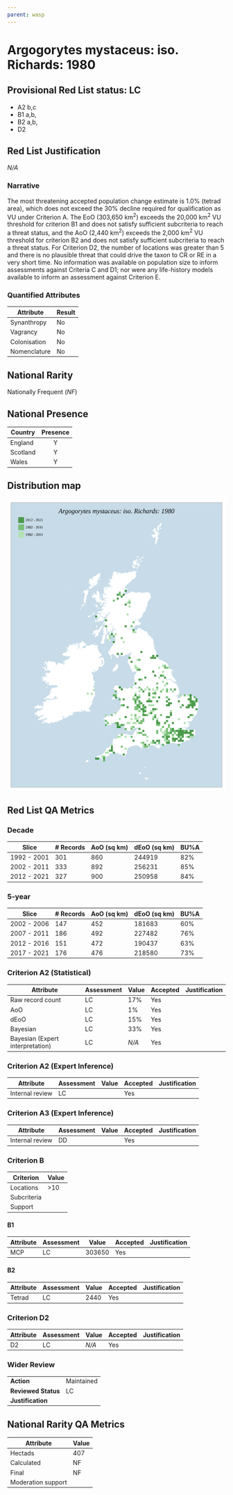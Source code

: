 ```yaml
---
parent: wasp
---
```


# Argogorytes mystaceus: iso. Richards: 1980

## Provisional Red List status: LC
- A2 b,c
- B1 a,b, 
- B2 a,b, 
- D2

## Red List Justification
*N/A*
### Narrative


The most threatening accepted population change estimate is 1.0% (tetrad area), which does not exceed the 30% decline required for qualification as VU under Criterion A. The EoO (303,650 km<sup>2</sup>) exceeds the 20,000 km<sup>2</sup> VU threshold for criterion B1 and does not satisfy sufficient subcriteria to reach a threat status, and the AoO (2,440 km<sup>2</sup>) exceeds the 2,000 km<sup>2</sup> VU threshold for criterion B2 and does not satisfy sufficient subcriteria to reach a threat status. For Criterion D2, the number of locations was greater than 5 and there is no plausible threat that could drive the taxon to CR or RE in a very short time. No information was available on population size to inform assessments against Criteria C and D1; nor were any life-history models available to inform an assessment against Criterion E.
### Quantified Attributes
|Attribute|Result|
|---|---|
|Synanthropy|No|
|Vagrancy|No|
|Colonisation|No|
|Nomenclature|No|


## National Rarity
Nationally Frequent (*NF*)

## National Presence
|Country|Presence
|---|:-:|
|England|Y|
|Scotland|Y|
|Wales|Y|


## Distribution map
![](../map/489.svg)

## Red List QA Metrics
### Decade
| Slice | # Records | AoO (sq km) | dEoO (sq km) |BU%A |
|---|---|---|---|---|
|1992 - 2001|301|860|244919|82%|
|2002 - 2011|333|892|256231|85%|
|2012 - 2021|327|900|250958|84%|
### 5-year
| Slice | # Records | AoO (sq km) | dEoO (sq km) |BU%A |
|---|---|---|---|---|
|2002 - 2006|147|452|181683|60%|
|2007 - 2011|186|492|227482|76%|
|2012 - 2016|151|472|190437|63%|
|2017 - 2021|176|476|218580|73%|
### Criterion A2 (Statistical)
|Attribute|Assessment|Value|Accepted|Justification
|---|---|---|---|---|
|Raw record count|LC|17%|Yes||
|AoO|LC|1%|Yes||
|dEoO|LC|15%|Yes||
|Bayesian|LC|33%|Yes||
|Bayesian (Expert interpretation)|LC|*N/A*|Yes||
### Criterion A2 (Expert Inference)
|Attribute|Assessment|Value|Accepted|Justification
|---|---|---|---|---|
|Internal review|LC||Yes||
### Criterion A3 (Expert Inference)
|Attribute|Assessment|Value|Accepted|Justification
|---|---|---|---|---|
|Internal review|DD||Yes||
### Criterion B
|Criterion| Value|
|---|---|
|Locations|>10|
|Subcriteria||
|Support||
#### B1
|Attribute|Assessment|Value|Accepted|Justification
|---|---|---|---|---|
|MCP|LC|303650|Yes||
#### B2
|Attribute|Assessment|Value|Accepted|Justification
|---|---|---|---|---|
|Tetrad|LC|2440|Yes||
### Criterion D2
|Attribute|Assessment|Value|Accepted|Justification
|---|---|---|---|---|
|D2|LC|*N/A*|Yes||
### Wider Review
|  |  |
|---|---|
|**Action**|Maintained|
|**Reviewed Status**|LC|
|**Justification**||


## National Rarity QA Metrics
|Attribute|Value|
|---|---|
|Hectads|407|
|Calculated|NF|
|Final|NF|
|Moderation support||


